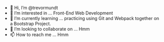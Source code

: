 - 👋 Hi, I’m @trevormundt
- 👀 I’m interested in ... Front-End Web Development
- 🌱 I’m currently learning ... practicing using Git and Webpack together on a Bootstrap Project.
- 💞️ I’m looking to collaborate on ... Hmm
- 📫 How to reach me ... Hmm

<!---
trevormundt/trevormundt is a ✨ special ✨ repository because its `README.md` (this file) appears on your GitHub profile.
You can click the Preview link to take a look at your changes.
--->
